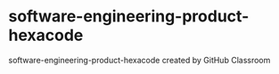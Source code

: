 # software-engineering-product-hexacode
software-engineering-product-hexacode created by GitHub Classroom
